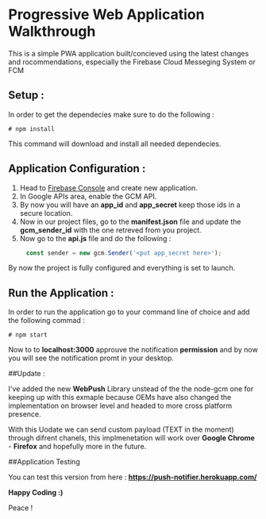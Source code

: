 # Progressive Web Application Walkthrough

This is a simple PWA application built/concieved using the latest changes and rocommendations, especially the Firebase Cloud Messeging System or FCM

## Setup :

In order to get the dependecies make sure to do the following : 

```terminal
# npm install
```

This command will download and install all needed dependecies.

## Application Configuration : 

1. Head to [Firebase Console](console.cloud.google.com) and create new application.
2. In Google APIs area, enable the GCM API.
3. By now you will have an **app_id** and **app_secret** keep those ids in a secure location.
4. Now in our project files, go to the **manifest.json** file and update the **gcm_sender_id** with the one retreved from you project.
5. Now go to the **api.js** file and do the following :

 ```js
      const sender = new gcm.Sender('<put app_secret here>');
 ```

By now the project is fully configured and everything is set to launch.

## Run the Application : 

In order to run the application go to your command line of choice and add the following commad :

```terminal
# npm start
```

Now to to **localhost:3000** approuve the notification **permission** and by now you will see the notification promt in your desktop.

##Update :

I've added the new **WebPush** Library unstead of the the node-gcm one for keeping up with this exmaple because OEMs have also changed the implementation on browser level and headed to more cross platform presence.

With this Uodate we can send custom payload (TEXT in the moment) through difrent chanels, this implmenetation will work over **Google Chrome** - **Firefox** and hopefully more in the future.  

##Application Testing

You can test this version from here : **https://push-notifier.herokuapp.com/**

**Happy Coding :)**

Peace !

